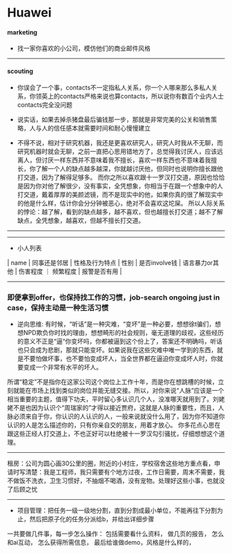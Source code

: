 # Huawei

#### marketing

+ 找一家你喜欢的小公司，模仿他们的商业邮件风格

---
#### scouting


* 你误会了一个事，contacts不一定指私人关系，你一个人哪来那么多私人关系，你领英上的contacts严格来说也算contacts，所以说你有数百个业内人士contacts完全没问题

* 说实话，如果去掉杀猪盘最后骗钱那一步，那就是非常完美的公关和销售策略，人与人的信任感本就需要时间和耐心慢慢建立

* 不得不说，相对于研究机器，我还是更喜欢研究人，研究人时我从不无聊，而研究机器时就会无聊，之前一直把心思用错地方了，总觉得我讨厌人，应该远离人，但讨厌一样东西并不意味着我不擅长，喜欢一样东西也不意味着我擅长，你了解一个人的缺点越多越深，你就越讨厌他，但同时也说明你擅长跟他打交道，因为了解得足够多。
而你之所以喜欢跟十一罗汉打交道，原因也恰恰是因为你对他了解很少，没有事实，全凭想象，你相当于在跟一个想象中的人打交道，戴着厚厚的美颜滤镜，而不是现实中的他，如果你真的很了解现实中的他是什么样，估计你会分分钟被恶心，绝对不会喜欢这坨屎。
所以人际关系的悖论：越了解，看到的缺点越多，越不喜欢，但也越擅长打交道；越不了解缺点，全凭想象，越喜欢，但越不擅长打交道。



---
---

+ 小人列表

|   name  |  同事还是邻居  |  性格及行为特点   | 性别  |  是否involve钱   |   语言暴力or其他  |   伤害程度   ｜ 频繁程度   |  报警是否有用   |   


---

### 即便拿到offer，也保持找工作的习惯，job-search ongoing just in case，保持主动是一种生活习惯

* 逆向思维: 有时候，“听话”是一种灾难，“变坏”是一种必要，想想徐t骗们，想想NPD欺负你时找的理由，想想畸形的社会规则，毫无道理的歧视，这些经历的意义不正是“逼“你变坏吗，你都被逼到这个份上了，答案还不明确吗，听话也只会成为悲剧，那就只能变坏。如果说我在这些灾难中唯一学到的东西，就是不要怕做坏事，也不要怕变成坏人，当全世界都在逼迫你变成坏人时，你就要变成一个非常有水平的坏人。

所谓“稳定”不是指你在这家公司这个岗位上工作十年，而是你在想跳槽的时候，立刻就能在市场上找到类似的岗位并能无缝交接。所以，对你来说“人脉”应该是一个相当重要的主题，值得下功夫，平时留心多认识几个人，没准哪天就用到了。刘姥姥不是也因为认识个“周瑞家的”才得以接近贾府，这就是人脉的重要性，而且，人脉必须来自于你，你认识的人认识的人，一般来说就没什么用了，因为你不知道你认识的人是怎么描述你的，只有你亲自交的朋友，用着才放心。
你多花点心思在跟这些正经人打交道上，不也正好可以杜绝被十一罗汉勾引骚扰，仔细想想这个道理。


---
租房：公司为圆心画30公里的圈，附近的小村庄，学校宿舍这些地方重点看，申请时写清楚：我是工程师，我只需要有个地方过夜，工作日需要，周末不需要，我不做饭不洗衣，卫生习惯好，不抽烟不喝酒，没有宠物。处理好这些小事，也就没了后顾之忧



---
+ 项目管理：把任务一级一级地分割，直到分割成最小单位，不能再往下分割为止，然后把原子化的任务分派给b，并给出详细步骤

一共要做几件事，每一步怎么操作：
包括需要看什么资料，
做几页的报告，
怎么和ai互动，
怎么获得所需信息，
最后给谁做demo，风格是什么样的，

